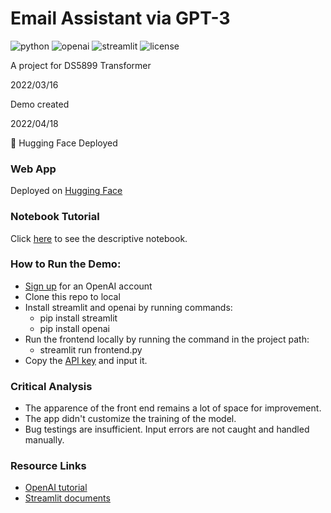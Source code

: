 # Email Assistant via GPT-3

![python](https://img.shields.io/badge/Python-3.9.0%2B-brightgreen)
![openai](https://img.shields.io/badge/openai-0.15.0%2B-blue)
![streamlit](https://img.shields.io/badge/StreamLit-1.2.0%2B-purple)
![license](https://img.shields.io/badge/license-MIT-green)

A project for DS5899 Transformer

2022/03/16

Demo created

2022/04/18

:hugs: Hugging Face Deployed

### Web App

Deployed on [Hugging Face](https://huggingface.co/spaces/HayashiShio/email-assistant-special-course)

### Notebook Tutorial

Click [here](https://colab.research.google.com/github/vandylins19/email-assistant/blob/main/Tutorial.ipynb) to see the descriptive notebook.

### How to Run the Demo:

* [Sign up](https://beta.openai.com/) for an OpenAI account
* Clone this repo to local
* Install streamlit and openai by running commands:
  * pip install streamlit
  * pip install openai
* Run the frontend locally by running the command in the project path:
  * streamlit run frontend.py
* Copy the [API key](https://beta.openai.com/account/api-keys) and input it.

### Critical Analysis

+ The apparence of the front end remains a lot of space for improvement.
+ The app didn't customize the training of the model.
+ Bug testings are insufficient. Input errors are not caught and handled manually.

### Resource Links

+ [OpenAI tutorial](https://beta.openai.com/docs/quickstart)
+ [Streamlit documents](https://docs.streamlit.io/)
